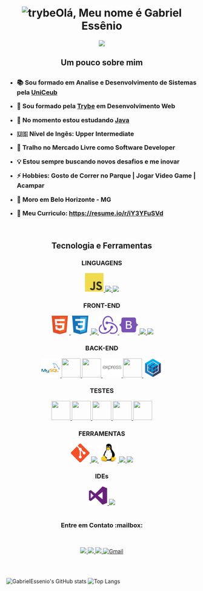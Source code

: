 <h1 align="center">
  <strong><img src="https://avatars2.githubusercontent.com/u/55410300?s=200&v=4" alt="trybe" width="20"/>Olá, Meu nome é Gabriel Essênio</strong>
</h1>

<p align="center"><img align="center" width="400" src="https://raw.githubusercontent.com/trepichio/trepichio/master/assets/code.gif"></p>

<h2 align="center"><strong>Um pouco sobre mim</strong><h2>

<h3>  


  - 📚 Sou formado em <strong>Analise e Desenvolvimento de Sistemas</strong> pela [UniCeub](https://www.uniceub.br/pdp/graduacao/ti/analise-e-desenvolvimento-de-sistemas-96)
  
  - :rocket: Sou formado pela [Trybe](https://www.betrybe.com/) em Desenvolvimento Web 

  - :book: No momento estou estudando [Java](https://docs.oracle.com/en/java/)

  - 🇺🇸 Nível de Ingês: **Upper Intermediate**

  - 💼 Tralho no Mercado Livre como Software Developer
  
  - 💡 Estou sempre buscando novos desafios e me inovar
  
  - ⚡ Hobbies: Gosto de Correr no Parque | Jogar Video Game | Acampar
    
  - 📌 Moro em Belo Horizonte - MG

  - 📔 Meu Curriculo: https://resume.io/r/iY3YFuSVd
</h3>
  
<br>
  
<h2 align="center"><strong>Tecnologia e Ferramentas</strong></h2>
  
<div align="center">
<h3>LINGUAGENS</h3>
  <a href="https://devdocs.io/javascript/" target="_blank">
   <code><img heigth="50" width="50" src="https://raw.githubusercontent.com/devicons/devicon/master/icons/javascript/javascript-original.svg"></code>
  </a>
  
   <a href="https://www.python.org" target="_blank">
   <code><img heigth="50" width="50" src="https://img.icons8.com/color/48/000000/python.png"></code>
  </a>

  <a href="https://docs.oracle.com/en/java/" target="_blank">
   <code><img heigth="50" width="50" src="https://img.icons8.com/color/48/000000/java.png"></code>
  </a>
  
  <h3>FRONT-END</h3>
    <a href="https://developer.mozilla.org/pt-BR/docs/Web/HTML" target="_blank">
   <code><img heigth="50" width="50" src="https://raw.githubusercontent.com/devicons/devicon/master/icons/html5/html5-original.svg"></code> 
  </a>
  <a href="https://developer.mozilla.org/pt-BR/docs/Web/CSS" target="_blank">
   <code><img heigth="50" width="50" src="https://raw.githubusercontent.com/devicons/devicon/master/icons/css3/css3-original.svg"></code> 
  </a>  
    <a href="https://pt-br.reactjs.org/docs/getting-started.html" target="_blank">
   <code><img heigth="50" width="50" src="https://cdn.icon-icons.com/icons2/2415/PNG/512/react_original_logo_icon_146374.png"></code> 
  </a>
  <a href="https://redux.js.org/" target="_blank">
   <code><img heigth="50" width="50" src="https://raw.githubusercontent.com/devicons/devicon/master/icons/redux/redux-original.svg"></code> 
  </a>
    <a href="https://getbootstrap.com/docs/4.1/getting-started/introduction/" target="_blank">
   <code><img heigth="50" width="50" src="https://raw.githubusercontent.com/devicons/devicon/master/icons/bootstrap/bootstrap-plain.svg"></code> 
  </a>
    <a href="https://tailwindcss.com/docs" target="_blank">
   <code><img heigth="50" width="50" src="https://seeklogo.com/images/T/tailwind-css-logo-5AD4175897-seeklogo.com.png"></code> 
  </a>
  <a href="https://styled-components.com/docs" target="_blank">
   <code><img heigth="50" width="50" src="https://styled-components.com/logo.png"></code> 
  </a>
  <h3>BACK-END</h3>
   <a href="https://dev.mysql.com/doc/" target="_blank">
   <code><img heigth="50" width="50" src="https://raw.githubusercontent.com/devicons/devicon/master/icons/mysql/mysql-original-wordmark.svg"></code> 
  </a>
    <a href="https://www.mongodb.com/pt-br" target="_blank">
   <code><img height="50px" width="50" src="https://profilinator.rishav.dev/skills-assets/mongodb-original-wordmark.svg"></code>
  </a>
    <a href="https://nodejs.org/en/" target="_blank">
   <code><img height="50px" width="50" src="https://cdn4.iconfinder.com/data/icons/logos-3/456/nodejs-new-pantone-black-256.png"></code>
    </a>
    <a href="https://expressjs.com/pt-br/" target="_blank">
   <code><img height="50px" width="50" src="https://raw.githubusercontent.com/devicons/devicon/2ae2a900d2f041da66e950e4d48052658d850630/icons/express/express-original-wordmark.svg"></code>
    </a>
    <a href="https://spring.io/projects/spring-boot" target="_blank">
     <code><img height="50px" width="50" src="https://cdn.jsdelivr.net/gh/devicons/devicon/icons/spring/spring-original.svg"></code>   
  </a>
      <a href="https://sequelize.org/" target="_blank">
   <code><img height="50px" width="50" src="https://raw.githubusercontent.com/devicons/devicon/2ae2a900d2f041da66e950e4d48052658d850630/icons/sequelize/sequelize-original.svg"></code>
  </a>
  <h3>TESTES</h3>
    <a href="https://jestjs.io/docs/getting-started" target="_blank">
   <code><img height="50px" width="50" src="https://pics.freeicons.io/uploads/icons/png/5894313931548218185-512.png"></code>
  </a>
      <a href="https://testing-library.com/" target="_blank">
   <code><img height="50px" width="50" src="https://testing-library.com/img/octopus-128x128.png"></code>
  </a>
     <a href="https://mochajs.org/" target="_blank">
   <code><img height="50px" width="50" src="https://cdn.iconscout.com/icon/free/png-256/mocha-1-1175012.png"></code>
  </a>
      <a href="https://www.chaijs.com/" target="_blank">
   <code><img height="50px" width="50" src="https://iconape.com/wp-content/png_logo_vector/chai-logo.png"></code>
  </a>
      <a href="https://sinonjs.org/" target="_blank">
   <code><img height="50px" width="50" src="https://sinonjs.org/assets/images/logo.png"></code>
  </a>
  
<h3>FERRAMENTAS</h3>
    <a href="https://git-scm.com/doc" target="_blank">
   <code><img heigth="50" width="50" src="https://raw.githubusercontent.com/devicons/devicon/master/icons/git/git-original.svg"></code>
  </a>
  <a href="https://github.com/gabrielessenio" target="_blank">
   <code><img heigth="50" width="50" src="https://www.nicepng.com/png/full/52-520535_free-files-github-github-icon-png-white.png"></code> 
  </a> 
   <a href="https://www.linux.org/" target="_blank">
   <code><img heigth="50" width="50" src="https://raw.githubusercontent.com/devicons/devicon/master/icons/linux/linux-original.svg"></code> 
  </a> 
   <a href="https://slack.com/intl/pt-br/" target="_blank">
   <code><img heigth="50" width="50" src="https://www.vectorlogo.zone/logos/slack/slack-icon.svg"></code> 
  </a> 
    <a href="https://trello.com/pt-BR" target="_blank">
   <code><img heigth="50" width="50" src="https://www.vectorlogo.zone/logos/trello/trello-icon.svg"></code> 
  </a> 
      <h3>IDEs</h3>
 <a href="https://code.visualstudio.com/docs" target="_blank">
   <code><img heigth="50" width="50"      src="https://raw.githubusercontent.com/devicons/devicon/2ae2a900d2f041da66e950e4d48052658d850630/icons/visualstudio/visualstudio-plain.svg"></code>
  </a>
  <a href="https://www.jetbrains.com/pt-pt/lp/idea-extended-trial/" target="_blank">
   <code><img heigth="50" width="50" src="https://upload.wikimedia.org/wikipedia/commons/9/9c/IntelliJ_IDEA_Icon.svg"></code>
  </a>   
</div>
  
  <br>
  
  <h3 align="center">Entre em Contato :mailbox:</h3>
  
  <br>
  
  <p align="center">
  <a href="https://www.linkedin.com/in/gabrielessenio/" target="_blank">
  <img src="https://cdn.icon-icons.com/icons2/805/PNG/512/linkedin_icon-icons.com_65929.png" width="50px">
</a>
<a href="https://www.instagram.com/gabrielessenio/" target="_blank">
  <img src="https://cdn.icon-icons.com/icons2/1211/PNG/512/1491579602-yumminkysocialmedia36_83067.png" width="50px">
</a> 
<a href="https://t.me/gabrielessenio" target="_blank">
  <img src="https://cdn.icon-icons.com/icons2/923/PNG/512/telegram_icon-icons.com_72055.png" width="50x">
</a>
  <a href="mailto:gabriel.essenio@gmail.com" target="_blank">
  <img src="https://image.flaticon.com/icons/png/512/281/281769.png" alt="Gmail"  width="50" />
</a>
 </p>
  </p>  
  <br>
  <br>
  
  ![GabrielEssenio's GitHub stats](https://github-readme-stats.vercel.app/api?username=gabrielessenio&show_icons=true&theme=dracula)
![Top Langs](https://github-readme-stats.vercel.app/api/top-langs/?username=gabrielessenio&layout=compact&show_icons=true&theme=dracula)
